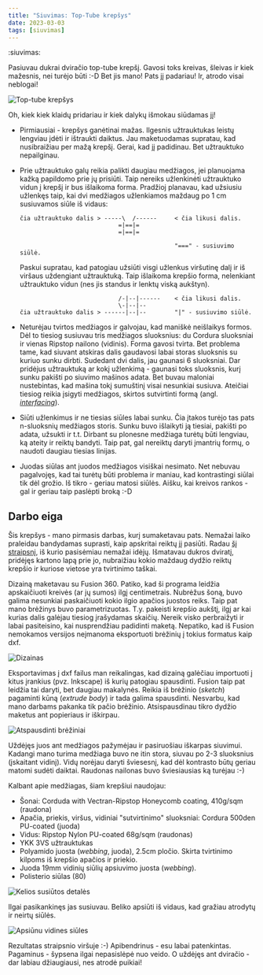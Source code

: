```yaml
---
title: "Siuvimas: Top-Tube krepšys"
date: 2023-03-03
tags: [siuvimas]
---
```


:siuvimas:

Pasiuvau dukrai dviračio top-tube krepšį. Gavosi toks kreivas, šleivas ir kiek
mažesnis, nei turėjo būti :-D Bet jis mano! Pats jį padariau! Ir, atrodo visai
neblogai!

![Top-tube krepšys](/2023-03-03/toptube.jpg)

Oh, kiek kiek klaidų pridariau ir kiek dalykų išmokau siūdamas jį!

- Pirmiausiai - krepšys ganėtinai mažas. Ilgesnis užtrauktukas leistų lengviau
  įdėti ir ištraukti daiktus. Jau maketuodamas supratau, kad nusibraižiau per
  mažą krepšį. Gerai, kad jį padidinau. Bet užtrauktuko nepailginau.
- Prie užtrauktuko galų reikia palikti daugiau medžiagos, jei planuojama kažką
  papildomo prie jų prisiūti. Taip nereiks užlenkinėti užtrauktuko vidun į
  krepšį ir bus išlaikoma forma. Pradžioj planavau, kad užsiusiu užlenkęs taip,
  kai dvi medžiagos užlenkiamos maždaug po 1 cm susiuvamos siūle iš vidaus:

    ```
    čia užtrauktuko dalis > -----\  /------     < čia likusi dalis.
                                =|==|=
                                =|==|=

                                                "===" - susiuvimo siūlė.
    ```

  Paskui supratau, kad patogiau užsiūti visgi užlenkus viršutinę dalį ir iš
  viršaus uždengiant užtrauktuką. Taip išlaikoma krepšio forma, nelenkiant
  užtrauktuko vidun (nes jis standus ir lenktų viską aukštyn).

    ```
                                /-|--|------    < čia likusi dalis.
                                \-|--|--
    čia užtrauktuko dalis > ------|--|--        "|" - susiuvimo siūlė.
    ```
- Neturėjau tvirtos medžiagos ir galvojau, kad maniškė neišlaikys formos. Dėl to
  tiesiog susiuvau tris medžiagos sluoksnius: du Cordura sluoksniai ir vienas
  Ripstop nailono (vidinis). Forma gavosi tvirta. Bet problema tame, kad siuvant
  atskiras dalis gaudavosi labai storas sluoksnis su kuriuo sunku dirbti.
  Sudedant dvi dalis, jau gaunasi 6 sluoksniai. Dar pridėjus užtrauktuką ar
  kokį užlenkimą - gaunasi toks sluoksnis, kurį sunku pakišti po siuvimo mašinos
  adata. Bet buvau maloniai nustebintas, kad mašina tokį sumuštinį visai
  nesunkiai susiuva. Ateičiai tiesiog reikia įsigyti medžiagos, skirtos
  sutvirtinti formą (angl. *[interfacing][1]*).
- Siūti užlenkimus ir ne tiesias siūles labai sunku. Čia įtakos turėjo tas pats
  n-sluoksnių medžiagos storis. Sunku buvo išlaikyti ją tiesiai, pakišti po
  adata, užsukti ir t.t. Dirbant su plonesne medžiaga turėtų būti lengviau, ką
  ateity ir reiktų bandyti. Taip pat, gal nereiktų daryti įmantrių formų, o
  naudoti daugiau tiesias linijas.
- Juodas siūlas ant juodos medžiagos visiškai nesimato. Net nebuvau pagalvojęs,
  kad tai turėtų būti problema ir maniau, kad kontrastingi siūlai tik dėl
  grožio. Iš tikro - geriau matosi siūlės. Aišku, kai kreivos rankos - gal ir
  geriau taip paslėpti broką :-D

## Darbo eiga

Šis krepšys - mano pirmasis darbas, kurį sumaketavau pats. Nemažai laiko
praleidau bandydamas suprasti, kaip apskritai reiktų jį pasiūti. Radau
[šį straipsnį][2], iš kurio pasisėmiau nemažai idėjų. Išmatavau dukros dviratį,
pridėjęs kartono lapą prie jo, nubraižiau kokio maždaug dydžio reiktų krepšio ir
kuriose vietose yra tvirtinimo taškai.

Dizainą maketavau su Fusion 360. Patiko, kad ši programa leidžia apskaičiuoti
kreivės (ar jų sumos) ilgį centimetrais. Nubrėžus šoną, buvo galima nesunkiai
paskaičiuoti kokio ilgio apačios juostos reiks. Taip pat mano brėžinys buvo
parametrizuotas. T.y. pakeisti krepšio aukštį, ilgį ar kai kurias dalis galėjau
tiesiog įrašydamas skaičių. Nereik visko perbraižyti ir labai pasiteisino, kai
nusprendžiau padidinti maketą. Nepatiko, kad iš Fusion nemokamos versijos
neįmanoma eksportuoti brėžinių į tokius formatus kaip dxf.

![Dizainas](/2023-03-03/design.jpg)

Eksportavimas į dxf failus man reikalingas, kad dizainą galėčiau importuoti į
kitus įrankius (pvz. Inkscape) iš kurių patogiau spausdinti. Fusion taip pat
leidžia tai daryti, bet daugiau makalynės. Reikia iš brėžinio (*sketch*)
pagaminti kūną (*extrude body*) ir tada galima spausdinti. Nesvarbu, kad mano
darbams pakanka tik pačio brėžinio. Atsispausdinau tikro dydžio maketus
ant popieriaus ir iškirpau.

![Atspausdinti brėžiniai](/2023-03-03/design_print.jpg)

Uždėjęs juos ant medžiagos pažymėjau ir pasiruošiau iškarpas siuvimui. Kadangi
mano turima medžiaga buvo ne itin stora, siuvau po 2-3 sluoksnius (įskaitant
vidinį). Vidų norėjau daryti šviesesnį, kad dėl kontrasto būtų geriau matomi
sudėti daiktai. Raudonas nailonas buvo šviesiausias ką turėjau :-)

Kalbant apie medžiagas, šiam krepšiui naudojau:
- Šonai: Corduda with Vectran-Ripstop Honeycomb coating, 410g/sqm (raudona)
- Apačia, priekis, viršus, vidiniai "sutvirtinimo" sluoksniai: Cordura 500den
  PU-coated (juoda)
- Vidus: Ripstop Nylon PU-coated 68g/sqm (raudonas)
- YKK 3VS užtrauktukas
- Polyamido juosta (*webbing*, juoda), 2.5cm pločio. Skirta tvirtinimo
  kilpoms iš krepšio apačios ir priekio.
- Juoda 19mm vidinių siūlių apsiuvimo juosta (*webbing*).
- Polisterio siūlas (80)

![Kelios susiūtos detalės](/2023-03-03/parts.jpg)

Ilgai pasikankinęs jas susiuvau. Beliko apsiūti iš vidaus, kad gražiau atrodytų
ir neirtų siūlės.

![Apsiūnu vidines siūles](/2023-03-03/internals.jpg)

Rezultatas straipsnio viršuje :-) Apibendrinus - esu labai patenkintas.
Pagaminus - šypsena ilgai nepasislėpė nuo veido. O uždėjęs ant dviračio - dar
labiau džiaugiausi, nes atrodė puikiai!


[1]: https://www.youtube.com/watch?v=HML4zQv78b8
[2]: https://sparetimeadventureblog.wordpress.com/2020/11/13/top-tube-bag-2-0-myog/
